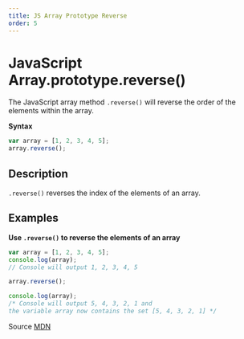 ```yaml
---
title: JS Array Prototype Reverse
order: 5
---
```

# JavaScript Array.prototype.reverse()

The JavaScript array method `.reverse()` will reverse the order of the elements within the array.

**Syntax**

```javascript
var array = [1, 2, 3, 4, 5];
array.reverse();
```

## Description

`.reverse()` reverses the index of the elements of an array.

## Examples

**Use `.reverse()` to reverse the elements of an array**

```javascript
var array = [1, 2, 3, 4, 5];
console.log(array);
// Console will output 1, 2, 3, 4, 5

array.reverse();

console.log(array);
/* Console will output 5, 4, 3, 2, 1 and
the variable array now contains the set [5, 4, 3, 2, 1] */
```

Source [MDN](https://developer.mozilla.org/en-US/docs/Web/JavaScript/Reference/Global_Objects/Array/reverse)
